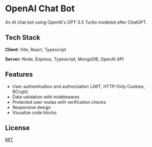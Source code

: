 # OpenAI Chat Bot

An AI chat bot using OpenAI's GPT-3.5 Turbo modeled after ChatGPT.


## Tech Stack

**Client:** Vite, React, Typescript

**Server:** Node, Express, Typescript, MongoDB, OpenAI API
## Features

- User authentication and authorization (JWT, HTTP-Only Cookies, BCrypt)
- Data validation with middlewares
- Protected user routes with verification checks
- Responsive design
- Visualize code blocks


## License

[MIT](https://choosealicense.com/licenses/mit/)

